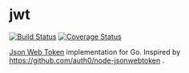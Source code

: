 # jwt
[![Build Status](https://travis-ci.org/DavidCai1993/jwt.svg?branch=master)](https://travis-ci.org/DavidCai1993/jwt)
[![Coverage Status](https://coveralls.io/repos/github/DavidCai1993/jwt/badge.svg?branch=master)](https://coveralls.io/github/DavidCai1993/jwt?branch=master)

 [Json Web Token](https://jwt.io/introduction/) implementation for Go. Inspired by https://github.com/auth0/node-jsonwebtoken .

